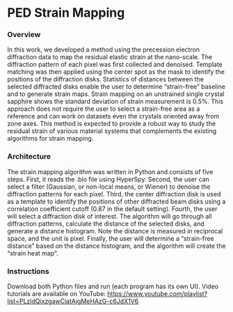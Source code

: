 # PED Strain Mapping

### Overview
In this work, we developed a method using the precession electron diffraction data to
map the residual elastic strain at the nano-scale. The diffraction pattern of each pixel was
first collected and denoised. Template matching was then applied using the center spot as
the mask to identify the positions of the diffraction disks. Statistics of distances between
the selected diffracted disks enable the user to determine “strain-free” baseline and to
generate strain maps. Strain mapping on an unstrained single crystal sapphire shows the
standard deviation of strain measurement is 0.5%. This approach does not require the user to select a
strain-free area as a reference and can work on datasets even the crystals oriented away
from zone axes. This method is expected to provide a robust way to study the residual
strain of various material systems that complements the existing algorithms for strain
mapping.


### Architecture
The strain mapping algorithm was written in Python and consists of five steps. 
First, it reads the .blo file using HyperSpy. Second, the
user can select a filter (Gaussian, or non-local means, or Wiener) to denoise the
diffraction patterns for each pixel. Third, the center diffraction disk is used as a template
to identify the positions of other diffracted beam disks using a correlation coefficient
cutoff (0.87 in the default setting). Fourth, the user will select a diffraction disk of
interest. The algorithm will go through all diffraction patterns, calculate the distance of
the selected disks, and generate a distance histogram. Note the distance is measured in
reciprocal space, and the unit is pixel. Finally, the user will determine a “strain-free
distance” based on the distance histogram, and the algorithm will create the “strain heat
map”.


### Instructions 
Download both Python files and run (each program has its own UI).
Video tutorials are available on YouTube: https://www.youtube.com/playlist?list=PLzldQixzgawCiatAjgMeHAzG-c6JdX1V6
